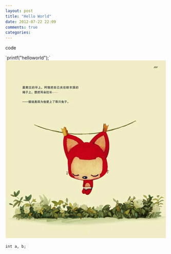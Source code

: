 ```yaml
---
layout: post
title: "Hello World"
date: 2012-07-22 22:09
comments: true
categories: 
---
```

<p> code </p>
`printf("helloworld");`
<br />
<img src="/images/ali.jpg" alt="Ali" />

    int a, b;
